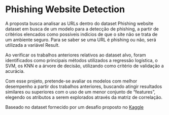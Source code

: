 # Phishing Website Detection

A proposta busca analisar as URLs dentro do dataset Phishing website dataset em busca de um modelo para a detecção de phishing, 
a partir de critérios elencados como possíveis indícios de que o site não se trata de um ambiente seguro. Para se saber se uma 
URL é phishing ou não, será utilizada a variável Result. 

Ao verificar os trabalhos anteriores relativos ao dataset alvo, foram identificados como principais métodos utilizados a 
regressão logística, o SVM, os KNN e a árvore de decisão, utilizando como critério de validação a acurácia. 

Com esse projeto, pretende-se avaliar os modelos com melhor desempenho a partir dos trabalhos anteriores, buscando atingir 
resultados similares ou superiores com o uso de um menor conjunto de “features”, elegendo os atributos a serem explorados 
através da matriz de correlação.

Baseado no dataset fornecido por um desafio proposto no [Kaggle](https://www.kaggle.com/dnyaneshsatpute/phishing-webiste-detection/notebook)
